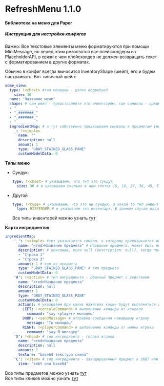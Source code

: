 # RefreshMenu 1.1.0
#### Библиотека на меню для Paper
##### Инструкция для настройки конфигов

Важно: Все текстовые элементы меню форматируются при помощи MiniMessage, но перед этим резолвятся все плейсхолдеры из PlaceholderAPI, в связи с чем плейсхолдер не должен возвращать текст с форматированием в других форматах.

Обычно в конфиг всегда выносится InventoryShape (шейп), его и будем настраивать. Вот типичный шейп:

```yaml
some_view:
  type: !<chest> #тип менюшки - далее подробней
    size: 36
  name: "Название меню"
  shape: # сам шейп - представляйте это инвентарём, где символы - предметы
  - "_________"
  - "_#######_"
  - "_#######_"
  - "_________"
  ingredientMap: # а тут собственно привязываем символы к предметам (ингредиентам) - далее подробней
    _: !<simple> 
      name: ""
      description: null
      amount: 1
      type: "GRAY_STAINED_GLASS_PANE"
      customModelData: 0
```

**Типы меню**

- Сундук:
    ```yaml
    type: !<chest> # указываем, что тип это сундук
      size: 36 # и указываем сколько в нём слотов (9, 18, 27, 36, 45, 54)
    ```
- Другой
    ```yaml
    type: !<type> # указываем, что это не сундук, а какой-то тип инвентаря
      type: DISPENSER # и указываем тип инвентаря. В данном случае раздатчик
    ```
  Все типы инвентарей можно узнать [тут](https://hub.spigotmc.org/javadocs/bukkit/org/bukkit/event/inventory/InventoryType.html)

**Карта ингредиентов**

```yaml
ingredientMap: 
    '_': !<simple> #тут указывается символ, к которому привязывается ингредиент, и его тип  
      name: "<red>Название предмета" # Название предмета, может быть null, если не нужно изменять
      description: # описание, если null (description: null), тогда последующие строчки не указываются 
      - "Строка 1"
      - "Строка 2"
      amount: 1 # кол-во предмета
      type: "GRAY_STAINED_GLASS_PANE" # тип предмета
      customModelData: 0
    'A': !<action> # тип ингредиента - обычный предмет с действием
      name: "<red>Название предмета"
      description: null
      amount: 1
      type: "GRAY_STAINED_GLASS_PANE"
      customModelData: 0
      actions: # указываем при каких нажатиях какие будут выполняться действия
        LEFT: !<consoleCommand> # выполнение команды от консоли
          command: "say <player> молодец"
        DROP: !<sendMessage> # отправка сообщения нажавшему игроку
          message: "Ты молодец"
        RIGHT: !<playerCommand> # выполнение команды от имени игрока
          command: "say Я молодец"
    'X': !<head> # тип ингредиента - голова игрока
      name: "<red>Название предмета" 
      description: null
      amount: 1
      texture: "base64 текстура скина"
    'C': !<item> # тип ингредиента - закодированный предмет в SNBT или Base64
      item: "snbt или base64"

```
Все типы предметов можно узнать [тут](https://hub.spigotmc.org/javadocs/spigot/org/bukkit/Material.html)\
Все типы кликов можно узнать [тут](https://hub.spigotmc.org/javadocs/bukkit/org/bukkit/event/inventory/ClickType.html)
